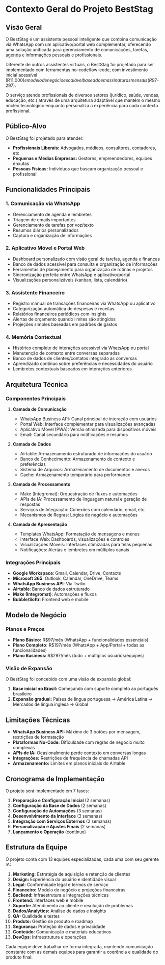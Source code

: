 # Contexto Geral do Projeto BestStag

## Visão Geral

O BestStag é um assistente pessoal inteligente que combina comunicação via WhatsApp com um aplicativo/portal web complementar, oferecendo uma solução unificada para gerenciamento de comunicações, tarefas, agenda e informações pessoais e profissionais.

Diferente de outros assistentes virtuais, o BestStag foi projetado para ser implementado com ferramentas no-code/low-code, com investimento inicial acessível (R$11.000) e modelo de negócio escalável baseado em assinaturas mensais (R$97-297).

O serviço atende profissionais de diversos setores (jurídico, saúde, vendas, educação, etc.) através de uma arquitetura adaptável que mantém o mesmo núcleo tecnológico enquanto personaliza a experiência para cada contexto profissional.

## Público-Alvo

O BestStag foi projetado para atender:

- **Profissionais Liberais:** Advogados, médicos, consultores, contadores, etc.
- **Pequenas e Médias Empresas:** Gestores, empreendedores, equipes enxutas
- **Pessoas Físicas:** Indivíduos que buscam organização pessoal e profissional

## Funcionalidades Principais

### 1. Comunicação via WhatsApp
- Gerenciamento de agenda e lembretes
- Triagem de emails importantes
- Gerenciamento de tarefas por voz/texto
- Resumos diários personalizados
- Captura e organização de informações

### 2. Aplicativo Móvel e Portal Web
- Dashboard personalizado com visão geral de tarefas, agenda e finanças
- Banco de dados acessível para consulta e organização de informações
- Ferramentas de planejamento para organização de rotinas e projetos
- Sincronização perfeita entre WhatsApp e aplicativo/portal
- Visualizações personalizáveis (kanban, lista, calendário)

### 3. Assistente Financeiro
- Registro manual de transações financeiras via WhatsApp ou aplicativo
- Categorização automática de despesas e receitas
- Relatórios financeiros periódicos com insights
- Alertas de orçamento quando limites são atingidos
- Projeções simples baseadas em padrões de gastos

### 4. Memória Contextual
- Histórico completo de interações acessível via WhatsApp ou portal
- Manutenção de contexto entre conversas separadas
- Banco de dados de clientes/contatos integrado às conversas
- Aprendizado contínuo sobre preferências e necessidades do usuário
- Lembretes contextuais baseados em interações anteriores

## Arquitetura Técnica

### Componentes Principais

1. **Camada de Comunicação**
   - WhatsApp Business API: Canal principal de interação com usuários
   - Portal Web: Interface complementar para visualizações avançadas
   - Aplicativo Móvel (PWA): Versão otimizada para dispositivos móveis
   - Email: Canal secundário para notificações e resumos

2. **Camada de Dados**
   - Airtable: Armazenamento estruturado de informações do usuário
   - Banco de Conhecimento: Armazenamento de contexto e preferências
   - Sistema de Arquivos: Armazenamento de documentos e anexos
   - Cache: Armazenamento temporário para performance

3. **Camada de Processamento**
   - Make (Integromat): Orquestração de fluxos e automações
   - APIs de IA: Processamento de linguagem natural e geração de respostas
   - Serviços de Integração: Conexões com calendário, email, etc.
   - Mecanismos de Regras: Lógica de negócio e automações

4. **Camada de Apresentação**
   - Templates WhatsApp: Formatação de mensagens e menus
   - Interface Web: Dashboards, visualizações e controles
   - Visualizações Móveis: Interfaces otimizadas para telas pequenas
   - Notificações: Alertas e lembretes em múltiplos canais

### Integrações Principais

- **Google Workspace**: Gmail, Calendar, Drive, Contacts
- **Microsoft 365**: Outlook, Calendar, OneDrive, Teams
- **WhatsApp Business API**: Via Twilio
- **Airtable**: Banco de dados estruturado
- **Make (Integromat)**: Automações e fluxos
- **Bubble/Softr**: Frontend web e mobile

## Modelo de Negócio

### Planos e Preços

- **Plano Básico:** R$97/mês (WhatsApp + funcionalidades essenciais)
- **Plano Completo:** R$197/mês (WhatsApp + App/Portal + todas as funcionalidades)
- **Plano Business:** R$297/mês (tudo + múltiplos usuários/equipes)

### Visão de Expansão

O BestStag foi concebido com uma visão de expansão global:

1. **Base inicial no Brasil:** Começando com suporte completo ao português brasileiro
2. **Expansão gradual:** Países de língua portuguesa → América Latina → Mercados de língua inglesa → Global

## Limitações Técnicas

- **WhatsApp Business API:** Máximo de 3 botões por mensagem, restrições de formatação
- **Plataformas No-Code:** Dificuldade com regras de negócio muito complexas
- **APIs de IA:** Ocasionalmente perde contexto em conversas longas
- **Integrações:** Restrições de frequência de chamadas API
- **Armazenamento:** Limites em planos iniciais do Airtable

## Cronograma de Implementação

O projeto será implementado em 7 fases:

1. **Preparação e Configuração Inicial** (2 semanas)
2. **Configuração da Base de Dados** (2 semanas)
3. **Configuração de Automações** (3 semanas)
4. **Desenvolvimento da Interface** (3 semanas)
5. **Integração com Serviços Externos** (2 semanas)
6. **Personalização e Ajustes Finais** (2 semanas)
7. **Lançamento e Operação** (contínuo)

## Estrutura da Equipe

O projeto conta com 13 equipes especializadas, cada uma com seu gerente IA:

1. **Marketing:** Estratégia de aquisição e retenção de clientes
2. **Design:** Experiência do usuário e identidade visual
3. **Legal:** Conformidade legal e termos de serviço
4. **Financeiro:** Modelo de negócio e projeções financeiras
5. **Backend:** Infraestrutura e integrações técnicas
6. **Frontend:** Interfaces web e mobile
7. **Suporte:** Atendimento ao cliente e resolução de problemas
8. **Dados/Analytics:** Análise de dados e insights
9. **QA:** Qualidade e testes
10. **Produto:** Gestão de produto e roadmap
11. **Segurança:** Proteção de dados e privacidade
12. **Conteúdo:** Comunicação e materiais educativos
13. **DevOps:** Infraestrutura e operações

Cada equipe deve trabalhar de forma integrada, mantendo comunicação constante com as demais equipes para garantir a coerência e qualidade do produto final.
